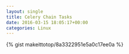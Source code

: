 ```yaml
---
layout: single                                                                                                              
title: Celery Chain Tasks                                                                                                                       
date: 2016-03-15 18:05:17+00:00                                                                                                                        
categories: Linux                                                                                                                
---                                                                                                                              
```


{% gist makeittotop/8a3322951e5a0c17ee0a %}                                                                                                           

